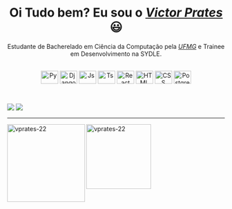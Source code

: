 <div>
  <h1 align="center">Oi Tudo bem? Eu sou o <a href="https://www.linkedin.com/in/prates-victor/"><i>Victor Prates</i></a> 😃️</h1>
  <p align="center">Estudante de Bacherelado em Ciência da Computação pela <a href="https://ufmg.br/"><i>UFMG</i></a> e Trainee em Desenvolvimento na SYDLE.</h2>
</div>

<div align="center" valign="top"><br>
  <img align="center" alt="Py" height="30" width="40" src="https://cdn.jsdelivr.net/gh/devicons/devicon@latest/icons/python/python-original.svg">
  <img align="center" alt="Django" height="30" width="40" src="https://static.djangoproject.com/img/logos/django-logo-negative.svg">
  <img align="center" alt="Js" height="30" width="40" src="https://cdn.jsdelivr.net/gh/devicons/devicon/icons/javascript/javascript-plain.svg">
  <img align="center" alt="Ts" height="30" width="40" src="https://cdn.jsdelivr.net/gh/devicons/devicon@latest/icons/typescript/typescript-plain.svg">
  <img align="center" alt="React" height="30" width="40" src="https://cdn.jsdelivr.net/gh/devicons/devicon/icons/react/react-original.svg">
  <img align="center" alt="HTML" height="30" width="40" src="https://cdn.jsdelivr.net/gh/devicons/devicon/icons/html5/html5-plain.svg">
  <img align="center" alt="CSS" height="30" width="40" src="https://cdn.jsdelivr.net/gh/devicons/devicon/icons/css3/css3-plain.svg">
  <img align="center" alt="Postgresql" height="30" width="40" src="https://www.vectorlogo.zone/logos/postgresql/postgresql-vertical.svg">
</div><br>

##

<div> 
  <a href = "mailto:vprates.contato@gmail.com"><img src="https://img.shields.io/badge/-Gmail-%23333?style=for-the-badge&logo=gmail&logoColor=white" target="_blank"></a>
  <a href="https://www.linkedin.com/in/prates-victor/" target="_blank"><img src="https://img.shields.io/badge/-LinkedIn-%230077B5?style=for-the-badge&logo=linkedin&logoColor=white" target="_blank"></a> 
</div>

<hr></hr>

<div>
  <img align="left" height="180px" src="https://github-readme-stats.vercel.app/api?username=vprates-22&show_icons=true" alt="vprates-22" />
  <img align="left" height="150px" src="https://github-readme-stats.vercel.app/api/top-langs?username=vprates-22&show_icons=true&locale=en&layout=compact" alt="vprates-22" />
</div>

